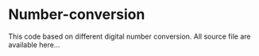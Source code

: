 # Number-conversion
This code based on different digital number conversion.
All source file are available here...  
